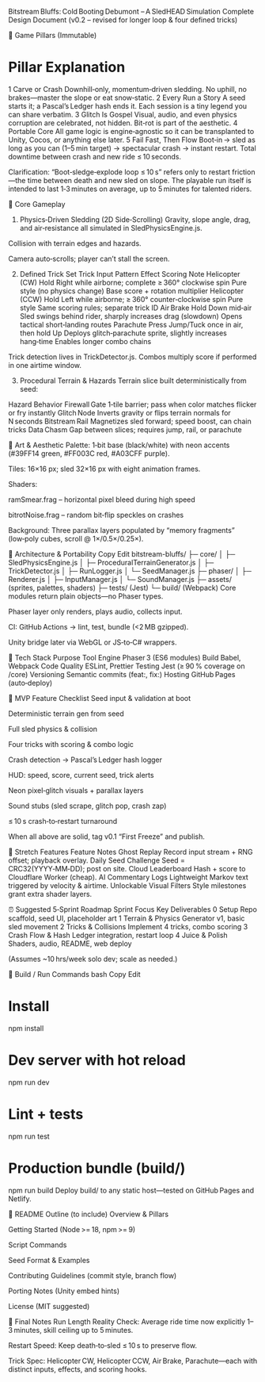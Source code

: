Bitstream Bluffs: Cold Booting Debumont – A SledHEAD Simulation
Complete Design Document (v0.2 – revised for longer loop & four defined tricks)

🚀 Game Pillars (Immutable)
#	Pillar	Explanation
1	Carve or Crash	Downhill‑only, momentum‑driven sledding. No uphill, no brakes—master the slope or eat snow‑static.
2	Every Run a Story	A seed starts it; a Pascal’s Ledger hash ends it. Each session is a tiny legend you can share verbatim.
3	Glitch Is Gospel	Visual, audio, and even physics corruption are celebrated, not hidden. Bit‑rot is part of the aesthetic.
4	Portable Core	All game logic is engine‑agnostic so it can be transplanted to Unity, Cocos, or anything else later.
5	Fail Fast, Then Flow	Boot‑in → sled as long as you can (1–5 min target) → spectacular crash → instant restart. Total downtime between crash and new ride ≤ 10 seconds.

Clarification: “Boot‑sledge‑explode loop ≤ 10 s” refers only to restart friction—the time between death and new sled on slope. The playable run itself is intended to last 1‑3 minutes on average, up to 5 minutes for talented riders.

🧠 Core Gameplay
1. Physics‑Driven Sledding (2D Side‑Scrolling)
Gravity, slope angle, drag, and air‑resistance all simulated in SledPhysicsEngine.js.

Collision with terrain edges and hazards.

Camera auto‑scrolls; player can’t stall the screen.

2. Defined Trick Set
Trick	Input Pattern	Effect	Scoring Note
Helicopter (CW)	Hold Right while airborne; complete ≥ 360° clockwise spin	Pure style (no physics change)	Base score + rotation multiplier
Helicopter (CCW)	Hold Left while airborne; ≥ 360° counter‑clockwise spin	Pure style	Same scoring rules; separate trick ID
Air Brake	Hold Down mid‑air	Sled swings behind rider, sharply increases drag (slowdown)	Opens tactical short‑landing routes
Parachute	Press Jump/Tuck once in air, then hold Up	Deploys glitch‑parachute sprite, slightly increases hang‑time	Enables longer combo chains

Trick detection lives in TrickDetector.js. Combos multiply score if performed in one airtime window.

3. Procedural Terrain & Hazards
Terrain slice built deterministically from seed:

Hazard	Behavior
Firewall Gate	1‑tile barrier; pass when color matches flicker or fry instantly
Glitch Node	Inverts gravity or flips terrain normals for N seconds
Bitstream Rail	Magnetizes sled forward; speed boost, can chain tricks
Data Chasm	Gap between slices; requires jump, rail, or parachute

🎨 Art & Aesthetic
Palette: 1‑bit base (black/white) with neon accents (#39FF14 green, #FF003C red, #A03CFF purple).

Tiles: 16×16 px; sled 32×16 px with eight animation frames.

Shaders:

ramSmear.frag – horizontal pixel bleed during high speed

bitrotNoise.frag – random bit‑flip speckles on crashes

Background: Three parallax layers populated by “memory fragments” (low‑poly cubes, scroll @ 1×/0.5×/0.25×).

🔧 Architecture & Portability
Copy
Edit
bitstream-bluffs/
├─ core/
│  ├─ SledPhysicsEngine.js
│  ├─ ProceduralTerrainGenerator.js
│  ├─ TrickDetector.js
│  ├─ RunLogger.js
│  └─ SeedManager.js
├─ phaser/
│  ├─ Renderer.js
│  ├─ InputManager.js
│  └─ SoundManager.js
├─ assets/ (sprites, palettes, shaders)
├─ tests/ (Jest)
└─ build/ (Webpack)
Core modules return plain objects—no Phaser types.

Phaser layer only renders, plays audio, collects input.

CI: GitHub Actions → lint, test, bundle (<2 MB gzipped).

Unity bridge later via WebGL or JS‑to‑C# wrappers.

🧪 Tech Stack
Purpose	Tool
Engine	Phaser 3 (ES6 modules)
Build	Babel, Webpack
Code Quality	ESLint, Prettier
Testing	Jest (≥ 90 % coverage on /core)
Versioning	Semantic commits (feat:, fix:)
Hosting	GitHub Pages (auto‑deploy)

🥅 MVP Feature Checklist
 Seed input & validation at boot

 Deterministic terrain gen from seed

 Full sled physics & collision

 Four tricks with scoring & combo logic

 Crash detection → Pascal’s Ledger hash logger

 HUD: speed, score, current seed, trick alerts

 Neon pixel‑glitch visuals + parallax layers

 Sound stubs (sled scrape, glitch pop, crash zap)

 ≤ 10 s crash‑to‑restart turnaround

When all above are solid, tag v0.1 “First Freeze” and publish.

🌱 Stretch Features
Feature	Notes
Ghost Replay	Record input stream + RNG offset; playback overlay.
Daily Seed Challenge	Seed = CRC32(YYYY‑MM‑DD); post on site.
Cloud Leaderboard	Hash + score to Cloudflare Worker (cheap).
AI Commentary Logs	Lightweight Markov text triggered by velocity & airtime.
Unlockable Visual Filters	Style milestones grant extra shader layers.

⏰ Suggested 5‑Sprint Roadmap
Sprint	Focus	Key Deliverables
0	Setup	Repo scaffold, seed UI, placeholder art
1	Terrain & Physics	Generator v1, basic sled movement
2	Tricks & Collisions	Implement 4 tricks, combo scoring
3	Crash Flow & Hash	Ledger integration, restart loop
4	Juice & Polish	Shaders, audio, README, web deploy

(Assumes ~10 hrs/week solo dev; scale as needed.)

🔌 Build / Run Commands
bash
Copy
Edit
# Install
npm install

# Dev server with hot reload
npm run dev

# Lint + tests
npm run test

# Production bundle (build/)
npm run build
Deploy build/ to any static host—tested on GitHub Pages and Netlify.

📜 README Outline (to include)
Overview & Pillars

Getting Started (Node >= 18, npm >= 9)

Script Commands

Seed Format & Examples

Contributing Guidelines (commit style, branch flow)

Porting Notes (Unity embed hints)

License (MIT suggested)

🍁 Final Notes
Run Length Reality Check: Average ride time now explicitly 1–3 minutes, skill ceiling up to 5 minutes.

Restart Speed: Keep death‑to‑sled ≤ 10 s to preserve flow.

Trick Spec: Helicopter CW, Helicopter CCW, Air Brake, Parachute—each with distinct inputs, effects, and scoring hooks.